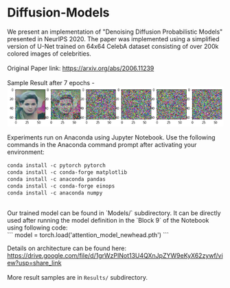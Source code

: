# Diffusion-Models
We present an implementation of "Denoising Diffusion Probabilistic Models" presented in NeurIPS 2020. The paper was implemented using a simplified version of U-Net trained on 64x64 CelebA dataset consisting of over 200k colored images of celebrities. <br />
<br />
Original Paper link: https://arxiv.org/abs/2006.11239<br />
<br />
Sample Result after 7 epochs -<br />
![Alt text](/Results/image12.png?raw=true "Image Generated after 7 epochs")
<br />

Experiments run on Anaconda using Jupyter Notebook. Use the following commands in the Anaconda command prompt after activating your environment:<br />
```
conda install -c pytorch pytorch
conda install -c conda-forge matplotlib
conda install -c anaconda pandas
conda install -c conda-forge einops
conda install -c anaconda numpy
```
<br />
Our trained model can be found in `Models/` subdirectory. It can be directly used after running the model definition in the `Block 9` of the Notebook using following code:<br />
```
model = torch.load('attention_model_newhead.pth')
```
<br />

Details on architecture can be found here: https://drive.google.com/file/d/1grWzPINot13U4QXnJpZYW9eKyX62zywf/view?usp=share_link<br />
<br />
More result samples are in `Results/` subdirectory. <br />
